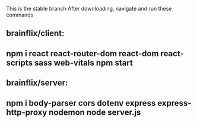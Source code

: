 This is the stable branch
After downloading, navigate and run these commands

<h2>brainflix/client:<h2/>
npm i react react-router-dom react-dom react-scripts sass web-vitals
npm start

<h2>brainflix/server:<h2/>
npm i body-parser cors dotenv express express-http-proxy nodemon
node server.js
